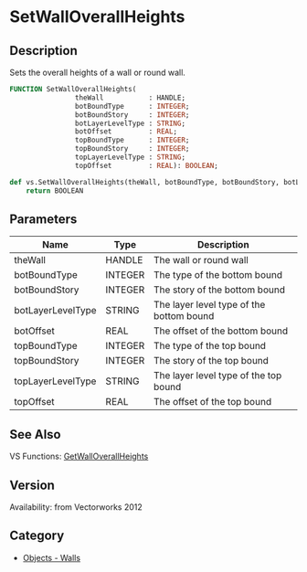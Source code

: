# SetWallOverallHeights

## Description
Sets the overall heights of a wall or round wall.

```pascal
FUNCTION SetWallOverallHeights(
				theWall           : HANDLE;
				botBoundType      : INTEGER;
				botBoundStory     : INTEGER;
				botLayerLevelType : STRING;
				botOffset         : REAL;
				topBoundType      : INTEGER;
				topBoundStory     : INTEGER;
				topLayerLevelType : STRING;
				topOffset         : REAL): BOOLEAN;
```

```python
def vs.SetWallOverallHeights(theWall, botBoundType, botBoundStory, botLayerLevelType, botOffset, topBoundType, topBoundStory, topLayerLevelType, topOffset):
    return BOOLEAN
```

## Parameters
|Name|Type|Description|
|---|---|---|
|theWall|HANDLE|The wall or round wall|
|botBoundType|INTEGER|The type of the bottom bound||0 - Layer Z; 1 - Default Wall Height; 2 - Story|
|botBoundStory|INTEGER|The story of the bottom bound||0 - Object's story; 1 -  Story above; 2 - Story below|
|botLayerLevelType|STRING|The layer level type of the bottom bound|
|botOffset|REAL|The offset of the bottom bound|
|topBoundType|INTEGER|The type of the top bound||0 - Layer Z; 1 - Default Wall Height; 2 - Story|
|topBoundStory|INTEGER|The story of the top bound||0 - Object's story; 1 -  Story above; 2 - Story below|
|topLayerLevelType|STRING|The layer level type of the top bound|
|topOffset|REAL|The offset of the top bound|

## See Also
VS Functions:
[GetWallOverallHeights](GetWallOverallHeights.md)

## Version
Availability: from Vectorworks 2012

## Category
* [Objects - Walls](../Categories/Objects%20-%20Walls.md)

